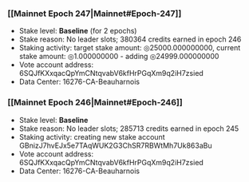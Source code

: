 ### [[Mainnet Epoch 247|Mainnet#Epoch-247]]
* Stake level: **Baseline** (for 2 epochs)
* Stake reason: No leader slots; 380364 credits earned in epoch 246
* Staking activity: target stake amount: ◎25000.000000000, current stake amount: ◎1.000000000 - adding ◎24999.000000000
* Vote account address: 6SQJfKXxqacQpYmCNtqvabV6kfHrPGqXm9q2iH7zsied
* Data Center: 16276-CA-Beauharnois
### [[Mainnet Epoch 246|Mainnet#Epoch-246]]
* Stake level: **Baseline**
* Stake reason: No leader slots; 285713 credits earned in epoch 245
* Staking activity: creating new stake account GBnizJ7hvEJx5e7TAqWUK2G3ChSR7RBWtMh7Uk863aBu
* Vote account address: 6SQJfKXxqacQpYmCNtqvabV6kfHrPGqXm9q2iH7zsied
* Data Center: 16276-CA-Beauharnois